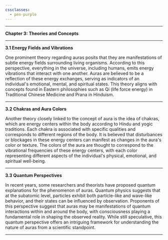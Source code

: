```yaml
---
cssclasses:
  - pen-purple
---
```



---

**Chapter 3: Theories and Concepts**

---

**3.1 Energy Fields and Vibrations**

One prominent theory regarding auras posits that they are manifestations of subtle energy fields surrounding living organisms. According to this perspective, everything in the universe, including humans, emits energy vibrations that interact with one another. Auras are believed to be a reflection of these energy exchanges, serving as indicators of an individual's emotional, mental, and spiritual states. This theory aligns with concepts found in Eastern philosophies such as Qi (life force energy) in Traditional Chinese Medicine and Prana in Hinduism.

---

**3.2 Chakras and Aura Colors**

Another theory closely linked to the concept of aura is the idea of chakras, which are energy centers within the body according to Hindu and yogic traditions. Each chakra is associated with specific qualities and corresponds to different regions of the body. It is believed that disturbances or blockages in these energy centers can manifest as changes in the aura's color or texture. The colors of the aura are thought to correspond to the vibrational frequencies of these energy centers, with each color representing different aspects of the individual's physical, emotional, and spiritual well-being.

---

**3.3 Quantum Perspectives**

In recent years, some researchers and theorists have proposed quantum explanations for the phenomenon of auras. Quantum physics suggests that at the subatomic level, particles exhibit both particle-like and wave-like behavior, and their states can be influenced by observation. Proponents of this perspective suggest that auras may be manifestations of quantum interactions within and around the body, with consciousness playing a fundamental role in shaping the observed reality. While still speculative, this quantum perspective offers an intriguing framework for understanding the nature of auras from a scientific standpoint.

---


